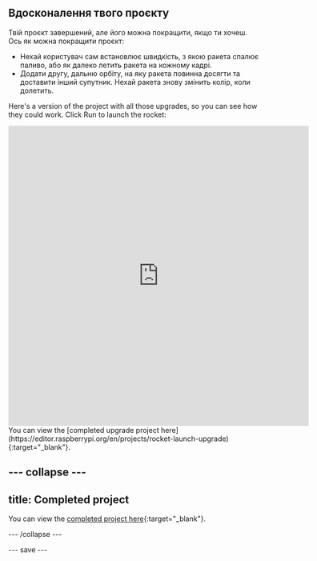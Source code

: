 ## Вдосконалення твого проєкту
Твій проєкт завершений, але його можна покращити, якщо ти хочеш. Ось як можна покращити проєкт:

 + Нехай користувач сам встановлює швидкість, з якою ракета спалює паливо, або як далеко летить ракета на кожному кадрі.
 + Додати другу, дальню орбіту, на яку ракета повинна досягти та доставити інший супутник. Нехай ракета знову змінить колір, коли долетить.

Here's a version of the project with all those upgrades, so you can see how they could work. Click Run to launch the rocket:

<iframe src="https://editor.raspberrypi.org/en/embed/viewer/rocket-launch-upgrade" width="600" height="600" frameborder="0" marginwidth="0" marginheight="0" allowfullscreen>
</iframe> You can view the [completed upgrade project here](https://editor.raspberrypi.org/en/projects/rocket-launch-upgrade){:target="_blank"}.

--- collapse ---
---
title: Completed project
---

You can view the [completed project here](https://editor.raspberrypi.org/en/projects/rocket-launch-example){:target="_blank"}.

--- /collapse ---

--- save ---
